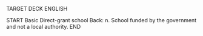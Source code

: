 TARGET DECK
ENGLISH

START
Basic
Direct-grant school
Back: n. School funded by the government and not a local authority.
END
